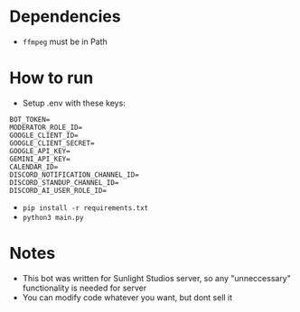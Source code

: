 # Dependencies
- `ffmpeg` must be in Path

# How to run
- Setup .env with these keys:
```
BOT_TOKEN=
MODERATOR_ROLE_ID=
GOOGLE_CLIENT_ID=
GOOGLE_CLIENT_SECRET=
GOOGLE_API_KEY=
GEMINI_API_KEY=
CALENDAR_ID=
DISCORD_NOTIFICATION_CHANNEL_ID=
DISCORD_STANDUP_CHANNEL_ID=
DISCORD_AI_USER_ROLE_ID=
```
- `pip install -r requirements.txt`
- `python3 main.py`


# Notes
- This bot was written for Sunlight Studios server, so any "unneccessary" functionality is needed for server
- You can modify code whatever you want, but dont sell it
